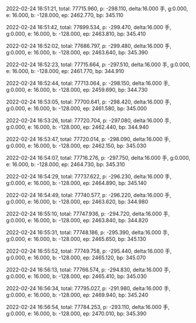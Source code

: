 2022-02-24 16:51:21, total: 77715.960, p: -298.110, delta:16.000 手, g:0.000, e: 16.000, b: -128.000, ep: 2462.770, bp: 345.110

2022-02-24 16:51:42, total: 77699.534, p: -299.470, delta:16.000 手, g:0.000, e: 16.000, b: -128.000, ep: 2463.810, bp: 345.410

2022-02-24 16:52:02, total: 77686.797, p: -299.480, delta:16.000 手, g:0.000, e: 16.000, b: -128.000, ep: 2463.640, bp: 345.390

2022-02-24 16:52:23, total: 77715.664, p: -297.510, delta:16.000 手, g:0.000, e: 16.000, b: -128.000, ep: 2461.770, bp: 344.910

2022-02-24 16:52:44, total: 77713.064, p: -298.150, delta:16.000 手, g:0.000, e: 16.000, b: -128.000, ep: 2459.690, bp: 344.730

2022-02-24 16:53:05, total: 77700.641, p: -298.420, delta:16.000 手, g:0.000, e: 16.000, b: -128.000, ep: 2461.580, bp: 345.000

2022-02-24 16:53:26, total: 77720.704, p: -297.080, delta:16.000 手, g:0.000, e: 16.000, b: -128.000, ep: 2462.440, bp: 344.940

2022-02-24 16:53:47, total: 77720.014, p: -298.090, delta:16.000 手, g:0.000, e: 16.000, b: -128.000, ep: 2462.150, bp: 345.030

2022-02-24 16:54:07, total: 77716.276, p: -297.750, delta:16.000 手, g:0.000, e: 16.000, b: -128.000, ep: 2464.730, bp: 345.310

2022-02-24 16:54:29, total: 77737.622, p: -296.230, delta:16.000 手, g:0.000, e: 16.000, b: -128.000, ep: 2464.890, bp: 345.140

2022-02-24 16:54:49, total: 77740.577, p: -296.220, delta:16.000 手, g:0.000, e: 16.000, b: -128.000, ep: 2463.620, bp: 344.980

2022-02-24 16:55:10, total: 77747.936, p: -294.720, delta:16.000 手, g:0.000, e: 16.000, b: -128.000, ep: 2463.840, bp: 344.820

2022-02-24 16:55:31, total: 77748.186, p: -295.390, delta:16.000 手, g:0.000, e: 16.000, b: -128.000, ep: 2465.650, bp: 345.130

2022-02-24 16:55:52, total: 77749.758, p: -295.440, delta:16.000 手, g:0.000, e: 16.000, b: -128.000, ep: 2465.120, bp: 345.070

2022-02-24 16:56:13, total: 77766.574, p: -294.830, delta:16.000 手, g:0.000, e: 16.000, b: -128.000, ep: 2465.410, bp: 345.030

2022-02-24 16:56:34, total: 77795.027, p: -291.980, delta:16.000 手, g:0.000, e: 16.000, b: -128.000, ep: 2469.940, bp: 345.240

2022-02-24 16:56:54, total: 77784.253, p: -293.110, delta:16.000 手, g:0.000, e: 16.000, b: -128.000, ep: 2470.010, bp: 345.390